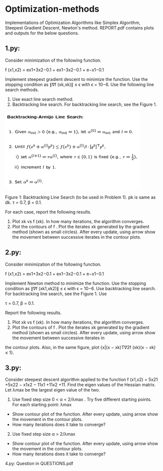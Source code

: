 ﻿# Optimization-methods
Implementations of Optimization Algorithms like Simplex Algorithm, Steepest Gradient Descent, Newton's method.
REPORT.pdf contains plots and outputs for the below questions.
## 1.py: 
Consider minimization of the following function.

f (x1,x2) = ex1+3x2−0.1 + ex1−3x2−0.1 + e−x1−0.1

Implement steepest gradient descent to minimize the function. Use the stopping condition as ∥∇f (xk,xk)∥ ≤ ϵ with ϵ = 10−6. Use the following line search methods. 
1. Use exact line search method. 
2. Backtracking line search. For backtracking line search, see the Figure 1. 

![](Aspose.Words.82336299-d555-4043-87df-dee95e49e1e5.001.jpeg)

Figure 1: Backtracking Line Search (to be used in Problem 1). pk is same as dk. τ = 0.7, β = 0.1.

For each case, report the following results.

1. Plot xk vs f (xk). In how many iterations, the algorithm converges.
1. Plot the contours of f . Plot the iterates xk generated by the gradient method (shown as small circles). After every update, using arrow show the movement between successive iterates in the contour plots.

## 2.py: 
Consider minimization of the following function.

f (x1,x2) = ex1+3x2−0.1 + ex1−3x2−0.1 + e−x1−0.1

Implement Newton method to minimize the function. Use the stopping condition as ∥∇f (xk1,xk2)∥ ≤ ϵ with ϵ = 10−6. Use backtracking line search. For backtracking line search, see the Figure 1. Use

τ = 0.7, β = 0.1.

Report the following results.

1. Plot xk vs f (xk). In how many iterations, the algorithm converges.
2. Plot the contours of f . Plot the iterates xk generated by the gradient method (shown as small circles). After every update, using arrow show the movement between successive iterates in

the contour plots. Also, in the same figure, plot {x|(x − xk)T∇2f (xk)(x − xk) ≤ 1}.

## 3.py: 
Consider steepest descent algorithm applied to the function f (x1,x2) = 5x21 +5x22 − x1x2 − 11x1 +11x2 +11. Find the eigen values of the Hessian matrix. Let λmax be the largest eigen value of the two.

1. Use fixed step size 0 < α < 2/λmax . Try five different starting points. For each starting point: λmax
- Show contour plot of the function. After every update, using arrow show the movement in the contour plots.
- How many iterations does it take to converge?

2. Use fixed step size α > 2/λmax

- Show contour plot of the function. After every update, using arrow show the movement in the contour plots.
- How many iterations does it take to converge?
 
 
4.py: Question in QUESTIONS.pdf


